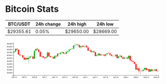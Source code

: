 # Bitcoin Stats

BTC/USDT|24h change|24h high|24h low|
|---|---|---|---|
|$29355.61|0.05%|$29650.00|$28669.00|

<img src="./chart.svg">

